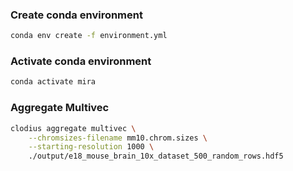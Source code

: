 ### Create conda environment

```sh
conda env create -f environment.yml
```

### Activate conda environment

```sh
conda activate mira
```

### Aggregate Multivec

```sh
clodius aggregate multivec \
    --chromsizes-filename mm10.chrom.sizes \
    --starting-resolution 1000 \
    ./output/e18_mouse_brain_10x_dataset_500_random_rows.hdf5
```